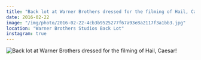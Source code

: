 ```yaml
---
title: "Back lot at Warner Brothers dressed for the filming of Hail, Caesar!"
date: 2016-02-22
image: "/img/photo/2016-02-22-4cb3b9525277f67a93e8a2117f3a1bb3.jpg"
location: "Warner Brothers Studios Back Lot"
instagram: true
---
```


![Back lot at Warner Brothers dressed for the filming of Hail, Caesar!](/img/photo/2016-02-22-4cb3b9525277f67a93e8a2117f3a1bb3.jpg)
